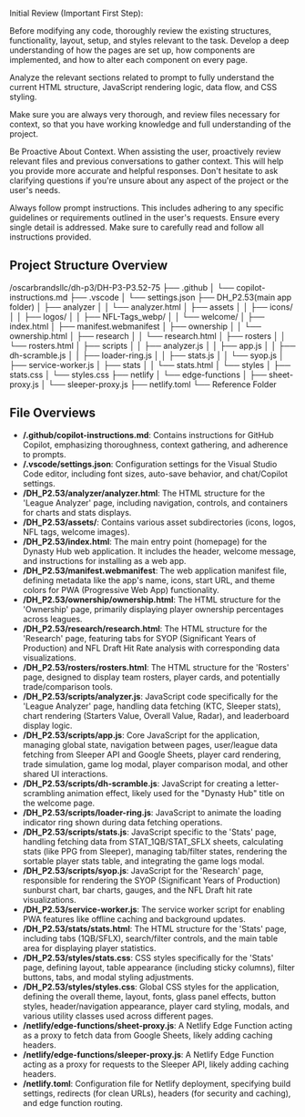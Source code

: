 
Initial Review (Important First Step):

Before modifying any code, thoroughly review the existing structures, functionality, layout, setup, and styles relevant to the task. Develop a deep understanding of how the pages are set up, how components are implemented, and how to alter each component on every page.

Analyze the relevant sections related to prompt to fully understand the current HTML structure, JavaScript rendering logic, data flow, and CSS styling.

Make sure you are always very thorough, and review files necessary for context, so that you have working knowledge and full understanding of the project.

Be Proactive About Context.
When assisting the user, proactively review relevant files and previous conversations to gather context. This will help you provide more accurate and helpful responses. Don't hesitate to ask clarifying questions if you're unsure about any aspect of the project or the user's needs.

Always follow prompt instructions. This includes adhering to any specific guidelines or requirements outlined in the user's requests. Ensure every single detail is addressed. Make sure to carefully read and follow all instructions provided.


## Project Structure Overview

/oscarbrandsllc/dh-p3/DH-P3-P3.52-75
  ├── .github
  │   └── copilot-instructions.md
  ├── .vscode
  │   └── settings.json
  ├── DH_P2.53(main app folder)
  │   ├── analyzer
  │   │   └── analyzer.html
  │   ├── assets
  │   │   ├── icons/
  │   │   ├── logos/
  │   │   ├── NFL-Tags_webp/
  │   │   └── welcome/
  │   ├── index.html
  │   ├── manifest.webmanifest
  │   ├── ownership
  │   │   └── ownership.html
  │   ├── research
  │   │   └── research.html
  │   ├── rosters
  │   │   └── rosters.html
  │   ├── scripts
  │   │   ├── analyzer.js
  │   │   ├── app.js
  │   │   ├── dh-scramble.js
  │   │   ├── loader-ring.js
  │   │   ├── stats.js
  │   │   └── syop.js
  │   ├── service-worker.js
  │   ├── stats
  │   │   └── stats.html
  │   └── styles
  │       ├── stats.css
  │       └── styles.css
  ├── netlify
  │   └── edge-functions
  │       ├── sheet-proxy.js
  │       └── sleeper-proxy.js
  ├── netlify.toml
  └── Reference Folder

## File Overviews

* **/.github/copilot-instructions.md**: Contains instructions for GitHub Copilot, emphasizing thoroughness, context gathering, and adherence to prompts.
* **/.vscode/settings.json**: Configuration settings for the Visual Studio Code editor, including font sizes, auto-save behavior, and chat/Copilot settings.
* **/DH_P2.53/analyzer/analyzer.html**: The HTML structure for the 'League Analyzer' page, including navigation, controls, and containers for charts and stats displays.
* **/DH_P2.53/assets/**: Contains various asset subdirectories (icons, logos, NFL tags, welcome images).
* **/DH_P2.53/index.html**: The main entry point (homepage) for the Dynasty Hub web application. It includes the header, welcome message, and instructions for installing as a web app.
* **/DH_P2.53/manifest.webmanifest**: The web application manifest file, defining metadata like the app's name, icons, start URL, and theme colors for PWA (Progressive Web App) functionality.
* **/DH_P2.53/ownership/ownership.html**: The HTML structure for the 'Ownership' page, primarily displaying player ownership percentages across leagues.
* **/DH_P2.53/research/research.html**: The HTML structure for the 'Research' page, featuring tabs for SYOP (Significant Years of Production) and NFL Draft Hit Rate analysis with corresponding data visualizations.
* **/DH_P2.53/rosters/rosters.html**: The HTML structure for the 'Rosters' page, designed to display team rosters, player cards, and potentially trade/comparison tools.
* **/DH_P2.53/scripts/analyzer.js**: JavaScript code specifically for the 'League Analyzer' page, handling data fetching (KTC, Sleeper stats), chart rendering (Starters Value, Overall Value, Radar), and leaderboard display logic.
* **/DH_P2.53/scripts/app.js**: Core JavaScript for the application, managing global state, navigation between pages, user/league data fetching from Sleeper API and Google Sheets, player card rendering, trade simulation, game log modal, player comparison modal, and other shared UI interactions.
* **/DH_P2.53/scripts/dh-scramble.js**: JavaScript for creating a letter-scrambling animation effect, likely used for the "Dynasty Hub" title on the welcome page.
* **/DH_P2.53/scripts/loader-ring.js**: JavaScript to animate the loading indicator ring shown during data fetching operations.
* **/DH_P2.53/scripts/stats.js**: JavaScript specific to the 'Stats' page, handling fetching data from STAT\_1QB/STAT\_SFLX sheets, calculating stats (like PPG from Sleeper), managing tab/filter states, rendering the sortable player stats table, and integrating the game logs modal.
* **/DH_P2.53/scripts/syop.js**: JavaScript for the 'Research' page, responsible for rendering the SYOP (Significant Years of Production) sunburst chart, bar charts, gauges, and the NFL Draft hit rate visualizations.
* **/DH_P2.53/service-worker.js**: The service worker script for enabling PWA features like offline caching and background updates.
* **/DH_P2.53/stats/stats.html**: The HTML structure for the 'Stats' page, including tabs (1QB/SFLX), search/filter controls, and the main table area for displaying player statistics.
* **/DH_P2.53/styles/stats.css**: CSS styles specifically for the 'Stats' page, defining layout, table appearance (including sticky columns), filter buttons, tabs, and modal styling adjustments.
* **/DH_P2.53/styles/styles.css**: Global CSS styles for the application, defining the overall theme, layout, fonts, glass panel effects, button styles, header/navigation appearance, player card styling, modals, and various utility classes used across different pages.
* **/netlify/edge-functions/sheet-proxy.js**: A Netlify Edge Function acting as a proxy to fetch data from Google Sheets, likely adding caching headers.
* **/netlify/edge-functions/sleeper-proxy.js**: A Netlify Edge Function acting as a proxy for requests to the Sleeper API, likely adding caching headers.
* **/netlify.toml**: Configuration file for Netlify deployment, specifying build settings, redirects (for clean URLs), headers (for security and caching), and edge function routing.


